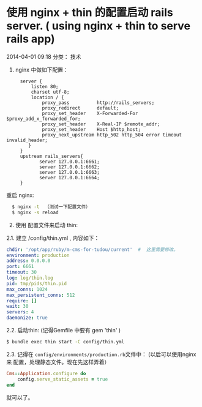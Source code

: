 # 使用 nginx + thin 的配置启动 rails server. ( using nginx + thin to serve rails app)

2014-04-01 09:18
分类： 技术
1. nginx 中做如下配置：
```
     server {
         listen 80;
         charset utf-8;
         location / {
             proxy_pass          http://rails_servers;
             proxy_redirect      default;
             proxy_set_header    X-Forwarded-For $proxy_add_x_forwarded_for;
             proxy_set_header    X-Real-IP $remote_addr;
             proxy_set_header    Host $http_host;
             proxy_next_upstream http_502 http_504 error timeout invalid_header;
        }
     }
     upstream rails_servers{
            server 127.0.0.1:6661;
            server 127.0.0.1:6662;
            server 127.0.0.1:6663;
            server 127.0.0.1:6664;
     }
```

重启 nginx:

```bash
  $ nginx -t  （测试一下配置文件）
  $ nginx -s reload
```

2. 使用 配置文件来启动 thin:

2.1. 建立 /config/thin.yml , 内容如下：

```yaml
chdir: '/opt/app/ruby/m-cms-for-tudou/current'  #  这里需要修改。
environment: production
address: 0.0.0.0
port: 6661
timeout: 30
log: log/thin.log
pid: tmp/pids/thin.pid
max_conns: 1024
max_persistent_conns: 512
require: []
wait: 30
servers: 4
daemonize: true
```

2.2. 启动thin: (记得Gemfile 中要有 gem 'thin' )

```bash
$ bundle exec thin start -C config/thin.yml
```

2.3. 记得在 `config/environments/production.rb`文件中： (以后可以使用nginx来 配置，处理静态文件。现在先这样弄着）

```ruby
Cms::Application.configure do
    config.serve_static_assets = true
end
```

就可以了。
